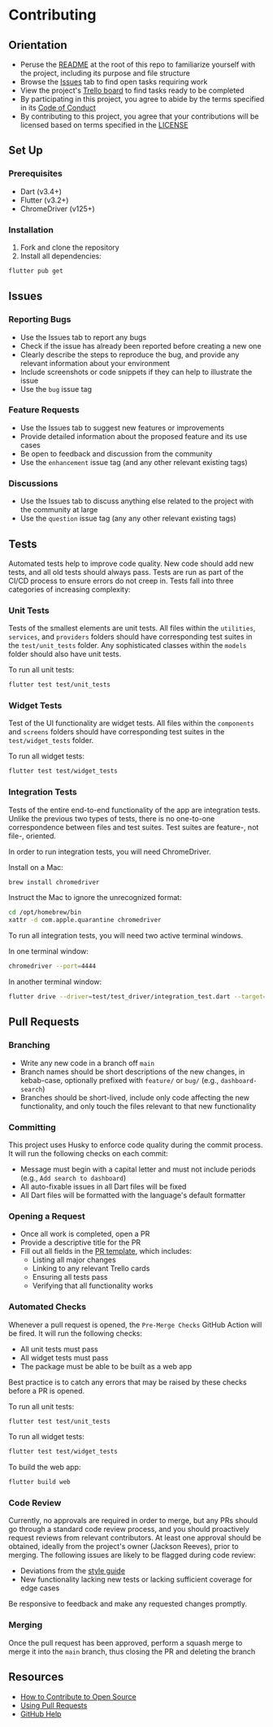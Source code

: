 # Contributing

## Orientation

- Peruse the [README](../README.md) at the root of this repo to familiarize yourself with the project, including its purpose and file structure
- Browse the [Issues](/issues) tab to find open tasks requiring work
- View the project's [Trello board](https://trello.com/b/gTQy2xQK/wordiest) to find tasks ready to be completed
- By participating in this project, you agree to abide by the terms specified in its [Code of Conduct](CODE_OF_CONDUCT.md)
- By contributing to this project, you agree that your contributions will be licensed based on terms specified in the [LICENSE](../LICENSE)

## Set Up

### Prerequisites

- Dart (v3.4+)
- Flutter (v3.2+)
- ChromeDriver (v125+)

### Installation

1.  Fork and clone the repository
2.  Install all dependencies:

```bash
flutter pub get
```

## Issues

### Reporting Bugs

- Use the Issues tab to report any bugs
- Check if the issue has already been reported before creating a new one
- Clearly describe the steps to reproduce the bug, and provide any relevant information about your environment
- Include screenshots or code snippets if they can help to illustrate the issue
- Use the `bug` issue tag

### Feature Requests

- Use the Issues tab to suggest new features or improvements
- Provide detailed information about the proposed feature and its use cases
- Be open to feedback and discussion from the community
- Use the `enhancement` issue tag (and any other relevant existing tags)

### Discussions

- Use the Issues tab to discuss anything else related to the project with the community at large
- Use the `question` issue tag (any any other relevant existing tags)

## Tests

Automated tests help to improve code quality. New code should add new tests, and all old tests should always pass. Tests are run as part of the CI/CD process to ensure errors do not creep in. Tests fall into three categories of increasing complexity:

### Unit Tests

Tests of the smallest elements are unit tests. All files within the `utilities`, `services`, and `providers` folders should have corresponding test suites in the `test/unit_tests` folder. Any sophisticated classes within the `models` folder should also have unit tests.

To run all unit tests:

```bash
flutter test test/unit_tests
```

### Widget Tests

Test of the UI functionality are widget tests. All files within the `components` and `screens` folders should have corresponding test suites in the `test/widget_tests` folder.

To run all widget tests:

```bash
flutter test test/widget_tests
```

### Integration Tests

Tests of the entire end-to-end functionality of the app are integration tests. Unlike the previous two types of tests, there is no one-to-one correspondence between files and test suites. Test suites are feature-, not file-, oriented.

In order to run integration tests, you will need ChromeDriver.

Install on a Mac:

```bash
brew install chromedriver
```

Instruct the Mac to ignore the unrecognized format:

```bash
cd /opt/homebrew/bin
xattr -d com.apple.quarantine chromedriver
```

To run all integration tests, you will need two active terminal windows.

In one terminal window:

```bash
chromedriver --port=4444
```

In another terminal window:

```bash
flutter drive --driver=test/test_driver/integration_test.dart --target=test/integration_tests/app_test.dart -d web-server --browser-name=chrome --headless
```

## Pull Requests

### Branching

- Write any new code in a branch off `main`
- Branch names should be short descriptions of the new changes, in kebab-case, optionally prefixed with `feature/` or `bug/` (e.g., `dashboard-search`)
- Branches should be short-lived, include only code affecting the new functionality, and only touch the files relevant to that new functionality

### Committing

This project uses Husky to enforce code quality during the commit process. It will run the following checks on each commit:

- Message must begin with a capital letter and must not include periods (e.g., `Add search to dashboard`)
- All auto-fixable issues in all Dart files will be fixed
- All Dart files will be formatted with the language's default formatter

### Opening a Request

- Once all work is completed, open a PR
- Provide a descriptive title for the PR
- Fill out all fields in the [PR template](PULL_REQUEST_TEMPLATE.md), which includes:
  - Listing all major changes
  - Linking to any relevant Trello cards
  - Ensuring all tests pass
  - Verifying that all functionality works

### Automated Checks

Whenever a pull request is opened, the `Pre-Merge Checks` GitHub Action will be fired. It will run the following checks:

- All unit tests must pass
- All widget tests must pass
- The package must be able to be built as a web app

Best practice is to catch any errors that may be raised by these checks before a PR is opened.

To run all unit tests:

```bash
flutter test test/unit_tests
```

To run all widget tests:

```bash
flutter test test/widget_tests
```

To build the web app:

```bash
flutter build web
```

### Code Review

Currently, no approvals are required in order to merge, but any PRs should go through a standard code review process, and you should proactively request reviews from relevant contributors. At least one approval should be obtained, ideally from the project's owner (Jackson Reeves), prior to merging. The following issues are likely to be flagged during code review:

- Deviations from the [style guide](STYLE_GUIDE.md)
- New functionality lacking new tests or lacking sufficient coverage for edge cases

Be responsive to feedback and make any requested changes promptly.

### Merging

Once the pull request has been approved, perform a squash merge to merge it into the `main` branch, thus closing the PR and deleting the branch

## Resources

- [How to Contribute to Open Source](https://opensource.guide/how-to-contribute/)
- [Using Pull Requests](https://help.github.com/articles/about-pull-requests/)
- [GitHub Help](https://help.github.com)
